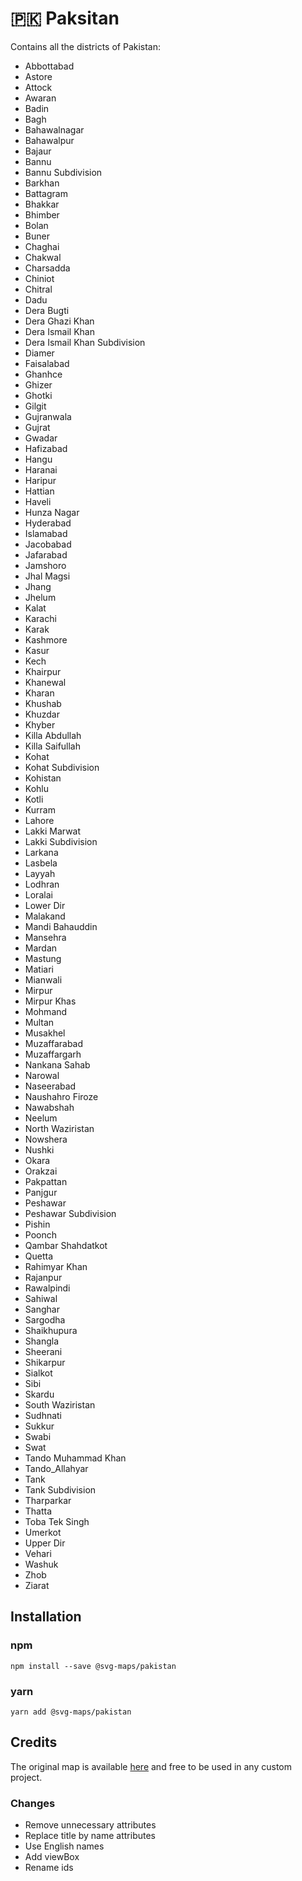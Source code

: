 # 🇵🇰 Paksitan

Contains all the districts of Pakistan:

* Abbottabad
* Astore
* Attock
* Awaran
* Badin
* Bagh
* Bahawalnagar
* Bahawalpur
* Bajaur
* Bannu
* Bannu Subdivision
* Barkhan
* Battagram
* Bhakkar
* Bhimber
* Bolan
* Buner
* Chaghai
* Chakwal
* Charsadda
* Chiniot
* Chitral
* Dadu
* Dera Bugti
* Dera Ghazi Khan
* Dera Ismail Khan
* Dera Ismail Khan Subdivision
* Diamer
* Faisalabad
* Ghanhce
* Ghizer
* Ghotki
* Gilgit
* Gujranwala
* Gujrat
* Gwadar
* Hafizabad
* Hangu
* Haranai
* Haripur
* Hattian
* Haveli
* Hunza Nagar
* Hyderabad
* Islamabad
* Jacobabad
* Jafarabad
* Jamshoro
* Jhal Magsi
* Jhang
* Jhelum
* Kalat
* Karachi
* Karak
* Kashmore
* Kasur
* Kech
* Khairpur
* Khanewal
* Kharan
* Khushab
* Khuzdar
* Khyber
* Killa Abdullah
* Killa Saifullah
* Kohat
* Kohat Subdivision
* Kohistan
* Kohlu
* Kotli
* Kurram
* Lahore
* Lakki Marwat
* Lakki Subdivision
* Larkana
* Lasbela
* Layyah
* Lodhran
* Loralai
* Lower Dir
* Malakand
* Mandi Bahauddin
* Mansehra
* Mardan
* Mastung
* Matiari
* Mianwali
* Mirpur
* Mirpur Khas
* Mohmand
* Multan
* Musakhel
* Muzaffarabad
* Muzaffargarh
* Nankana Sahab
* Narowal
* Naseerabad
* Naushahro Firoze
* Nawabshah
* Neelum
* North Waziristan
* Nowshera
* Nushki
* Okara
* Orakzai
* Pakpattan
* Panjgur
* Peshawar
* Peshawar Subdivision
* Pishin
* Poonch
* Qambar Shahdatkot
* Quetta
* Rahimyar Khan
* Rajanpur
* Rawalpindi
* Sahiwal
* Sanghar
* Sargodha
* Shaikhupura
* Shangla
* Sheerani
* Shikarpur
* Sialkot
* Sibi
* Skardu
* South Waziristan
* Sudhnati
* Sukkur
* Swabi
* Swat
* Tando Muhammad Khan
* Tando_Allahyar
* Tank
* Tank Subdivision
* Tharparkar
* Thatta
* Toba Tek Singh
* Umerkot
* Upper Dir
* Vehari
* Washuk
* Zhob
* Ziarat

## Installation

### npm

`npm install --save @svg-maps/pakistan`

### yarn

`yarn add @svg-maps/pakistan`

## Credits

The original map is available [here](https://en.wikipedia.org/wiki/File:Pakistan_Districts.svg#filelinks) and free to be used in any custom project.

### Changes

* Remove unnecessary attributes
* Replace title by name attributes
* Use English names
* Add viewBox
* Rename ids
